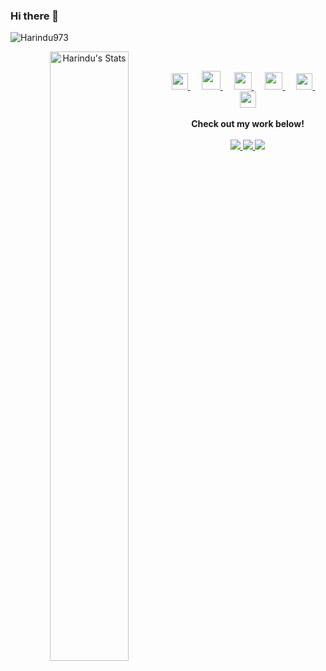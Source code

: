 ### Hi there 👋
<p align="left"> <img src="https://komarev.com/ghpvc/?username=Harindu973&color=brightgreen" alt="Harindu973" /> </p>

<p align="center">
  <a href="https://github.com/puf17640" class="rich-diff-level-one">
    <img align="left" width="50%" src="https://github-readme-stats.vercel.app/api?username=Harindu973&title_color=333&text_color=777" alt="Harindu's Stats" >
  </a>
</p>
<br />
<p align="center">
  <a href="https://www.linkedin.com/in/harindu-lakshan-029343163">
    <img src="https://img.icons8.com/ios-filled/256/858585/linkedin.svg" width="26px"/>
  </a>
  &emsp;
    <a href="https://www.facebook.com/harindu.lakshan.3">
    <img src="https://img.icons8.com/ios-glyphs/256/858585/facebook.png" width="30px"/>
  </a> 
  &emsp;
  <a href= "https://www.instagram.com/harindu973/">
    <img src="https://img.icons8.com/ios-glyphs/256/858585/instagram-new.svg" width="28px"/>
  </a>
  &emsp;
  <a href="https://twitter.com/HarinduLakshan1">
    <img src="https://img.icons8.com/material/256/858585/twitter.png" width="28px"/>
  </a>
  &emsp;
  <a href="https://community.mozilla.org/en/people/harindu973/">
    <img src="https://img.icons8.com/ios-filled/256/858585/firefox.svg" width="26px"/>
  </a>
  &emsp;
  <a href="https://stackoverflow.com/users/11058108/harindu-lakshan?tab=profile">
    <img src="https://img.icons8.com/ios-filled/256/858585/stackoverflow.svg" width="26px"/>
  </a>
  <br><br>
  <strong>Check out my work below!</strong>
  <br><br>
  <a href="https://badges.pufler.dev">
    <img src="https://badges.pufler.dev/visits/harindu973/harindu973?style=flat-square&color=black&logo=github">
  </a>
  <a href="https://badges.pufler.dev">
    <img src="https://badges.pufler.dev/years/harindu973?style=flat-square&color=black&logo=github">
  </a>
  <a href="https://badges.pufler.dev">
    <img src="https://badges.pufler.dev/repos/harindu973?style=flat-square&color=black&logo=github">
  </a>
</p>
